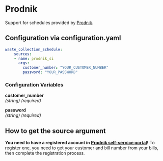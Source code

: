 # Prodnik

Support for schedules provided by [Prodnik](https://prodnik.si/).

## Configuration via configuration.yaml

```yaml
waste_collection_schedule:
    sources:
    - name: prodnik_si
      args:
        customer_number: "YOUR_CUSTOMER_NUMBER"
        password: "YOUR_PASSWORD"
```

### Configuration Variables

**customer_number**  
*(string) (required)*

**password**  
*(string) (required)*

## How to get the source argument

**You need to have a registered account in [Prodnik self-service portal](https://e.prodnik.si/Registracija)!**
To register one, you need to get your customer and bill number from your bills, then complete the registration process.
